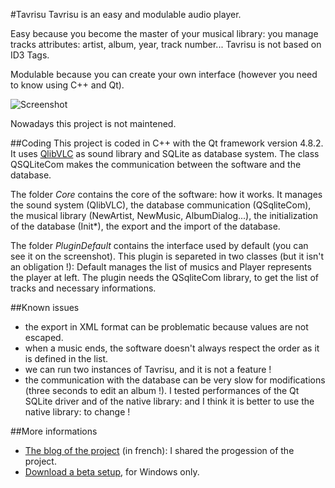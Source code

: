 #Tavrisu
Tavrisu is an easy and modulable audio player. 

Easy because you become the master of your musical library: you manage tracks attributes: artist, album, year, track number... Tavrisu is not based on ID3 Tags. 

Modulable because you can create your own interface (however you need to know using C++ and Qt).

![Screenshot](http://tavrisu.files.wordpress.com/2013/07/0-1b1-plugin-default.png)

Nowadays this project is not maintened.

##Coding
This project is coded in C++ with the Qt framework version 4.8.2. It uses [QlibVLC](http://philippemilink.github.io/QlibVLC/) as sound library and SQLite as database system. The class QSQLiteCom makes the communication between the software and the database.

The folder *Core* contains the core of the software: how it works. It manages the sound system (QlibVLC), the database communication (QSqliteCom), the musical library (NewArtist, NewMusic, AlbumDialog...), the initialization of the database (Init*), the export and the import of the database.

The folder *PluginDefault* contains the interface used by default (you can see it on the screenshot). This plugin is separeted in two classes (but it isn't an obligation !): Default manages the list of musics and Player represents the player at left. The plugin needs the QSqliteCom library, to get the list of tracks and necessary informations.

##Known issues
* the export in XML format can be problematic because values are not escaped.
* when a music ends, the software doesn't always respect the order as it is defined in the list. 
* we can run two instances of Tavrisu, and it is not a feature !
* the communication with the database can be very slow for modifications (three seconds to edit an album !). I tested performances of the Qt SQLite driver and of the native library: and I think it is better to use the native library: to change !

##More informations
* [The blog of the project](http://tavrisu.wordpress.com/) (in french): I shared the progession of the project.
* [Download a beta setup](http://tavrisu.wordpress.com/2013/10/23/lancement-de-la-premiere-beta/), for Windows only.

